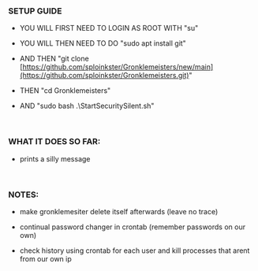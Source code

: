 ### SETUP GUIDE

- YOU WILL FIRST NEED TO LOGIN AS ROOT WITH "su"

- YOU WILL THEN NEED TO DO "sudo apt install git" 

- AND THEN "git clone [https://github.com/sploinkster/Gronklemeisters/new/main](https://github.com/sploinkster/Gronklemeisters.git)" 

- THEN "cd Gronklemeisters" 

- AND "sudo bash .\StartSecuritySilent.sh"

$~$

### WHAT IT DOES SO FAR:

- prints a silly message

$~$

### NOTES:

- make gronklemesiter delete itself afterwards (leave no trace)

- continual password changer in crontab (remember passwords on our own)

- check history using crontab for each user and kill processes that arent from our own ip
